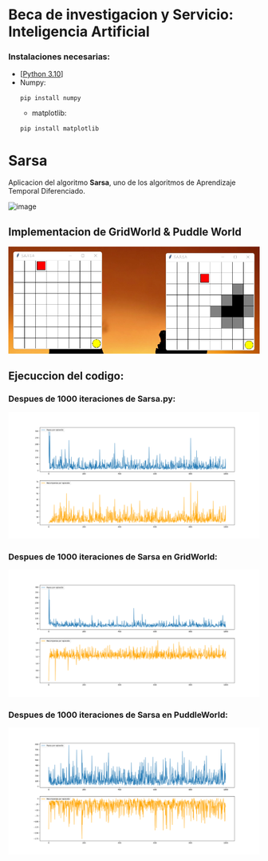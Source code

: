 # Beca de investigacion y Servicio: Inteligencia Artificial

### Instalaciones necesarias:

* [[Python 3.10](https://www.python.org/downloads/release/python-3100/)]
* Numpy:
  ```
  pip install numpy
  ```
  * matplotlib:
  ```
  pip install matplotlib
  ```
  
# Sarsa

Aplicacion del algoritmo **Sarsa**, uno de los algoritmos de Aprendizaje Temporal Diferenciado.

![image](https://user-images.githubusercontent.com/71903793/193478417-f7274d13-fdbb-4101-bfdb-b0889f908355.png)

## Implementacion de GridWorld & Puddle World

![image](/temporal-difference-learning/01-sarsa/tests/app_view.png)

## Ejecuccion del codigo:

### Despues de 1000 iteraciones de Sarsa.py:

![image](/temporal-difference-learning/01-sarsa/tests/sarsa_1000i.png)

### Despues de 1000 iteraciones de Sarsa en GridWorld:

![image](/temporal-difference-learning/01-sarsa/tests/sarsa-gridworld_1000i.png)

### Despues de 1000 iteraciones de Sarsa en PuddleWorld:

![image](/temporal-difference-learning/01-sarsa/tests/sarsa-puddleworld_1000i.png)
